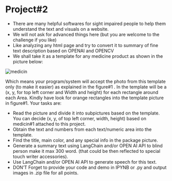 # Project#2
* There are many helpful softwares for sight impaired people to help them understand the text and visuals on a website.
* We will not ask for advanced things here (but you are welcome to the challenge if you like) 
* Like analyzing any html page and try to convert it to summary of fine text description based on OPENAI and OPENCV 
* We shall take it as a template for any medicine product as shown in the picture below:

![medicin](C:\Users\chris\Downloads\Exam2\medicin#2.jpg)

Which means your program/system will accept the photo from this template only (to make it easier) as explained in the figure#1 . In the template will be a (x, y, for top left corner and Width and height) for each rectangle around each Area. Kindly have look for orange rectangles into the template picture in figure#1.
Your tasks are:

- Read the picture and divide it into subpictures based on the template. You can decide (x, y, of top left corner, width, height) based on medicin#1 attached to this project.
- Obtain the text and numbers from each text/numeric area into the template.
- Find the title, main color, and any special info in the package picture.
- Generate a summary text using LangChain and/or OPEN AI API to blind person make it max 300 word. (that could be then reflected to special touch writer accessories).
- Use LangChain and/or OPEN AI API to generate speech for this text.
- DON’T Forget to provide your code and demo in IPYNB or .py and output images in .zip file for all points.